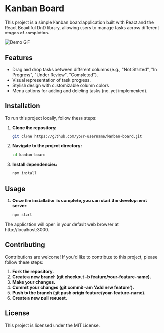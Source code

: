 # Kanban Board

This project is a simple Kanban board application built with React and the React Beautiful DnD library, allowing users to manage tasks across different stages of completion.

![Demo GIF]([URL_DO_SEU_GIF](https://github.com/BrunoTaconi/kanban-project/blob/main/demo/kanban.gif))

## Features

- Drag and drop tasks between different columns (e.g., "Not Started", "In Progress", "Under Review", "Completed").
- Visual representation of task progress.
- Stylish design with customizable column colors.
- Menu options for adding and deleting tasks (not yet implemented).

## Installation

To run this project locally, follow these steps:

1. **Clone the repository:**
   ```bash
   git clone https://github.com/your-username/kanban-board.git
   
2. **Navigate to the project directory:**
   ```bash
   cd kanban-board

3. **Install dependencies:**
   ```bash
   npm install

## Usage

1. **Once the installation is complete, you can start the development server:**
   ```bash
   npm start
   
The application will open in your default web browser at http://localhost:3000.

## Contributing

Contributions are welcome! If you'd like to contribute to this project, please follow these steps:

1. **Fork the repository.**
2. **Create a new branch (git checkout -b feature/your-feature-name).**
3. **Make your changes.**
4. **Commit your changes (git commit -am 'Add new feature').**
5. **Push to the branch (git push origin feature/your-feature-name).**
6. **Create a new pull request.**

## License

This project is licensed under the MIT License.
